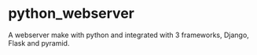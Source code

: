 # python_webserver
 A webserver make with python and integrated with 3 frameworks, Django, Flask and pyramid.
